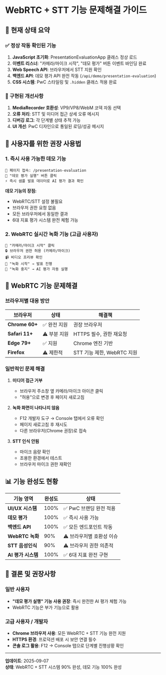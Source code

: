 # WebRTC + STT 기능 문제해결 가이드

## 🎯 현재 상태 요약

### ✅ 정상 작동 확인된 기능
1. **JavaScript 초기화**: PresentationEvaluationApp 클래스 정상 로드
2. **이벤트 리스너**: "카메라/마이크 시작", "데모 평가" 버튼 이벤트 바인딩 완료
3. **Web Speech API**: 브라우저에서 STT 지원 확인
4. **백엔드 API**: 데모 평가 API 완전 작동 (`/api/demo/presentation-evaluation`)
5. **CSS 시스템**: PwC 스타일링 및 `.hidden` 클래스 적용 완료

### 🔧 구현된 개선사항
1. **MediaRecorder 호환성**: VP9/VP8/WebM 코덱 자동 선택
2. **오류 처리**: STT 및 미디어 접근 상세 오류 메시지
3. **디버깅 로그**: 각 단계별 상태 추적 가능
4. **UI 개선**: PwC 디자인으로 통일된 로딩/성공 메시지

## 🚀 사용자를 위한 권장 사용법

### 1. 즉시 사용 가능한 데모 기능
```
📍 페이지 접속: /presentation-evaluation
🎯 "데모 평가 실행" 버튼 클릭
⚡ 즉시 샘플 발표 데이터로 AI 평가 결과 확인
```

**데모 기능의 장점:**
- WebRTC/STT 설정 불필요
- 브라우저 권한 요청 없음  
- 모든 브라우저에서 동일한 결과
- 6대 지표 평가 시스템 완전 체험 가능

### 2. WebRTC 실시간 녹화 기능 (고급 사용자)
```
📍 "카메라/마이크 시작" 클릭
🔒 브라우저 권한 허용 (카메라/마이크)
📹 비디오 프리뷰 확인
🔴 "녹화 시작" → 발표 진행
🛑 "녹화 중지" → AI 평가 자동 실행
```

## 🔧 WebRTC 기능 문제해결

### 브라우저별 대응 방안
| 브라우저 | 상태 | 해결책 |
|---------|------|--------|
| **Chrome 60+** | ✅ 완전 지원 | 권장 브라우저 |
| **Safari 11+** | ⚠️ 부분 지원 | HTTPS 필수, 권한 재요청 |
| **Edge 79+** | ✅ 지원 | Chrome 엔진 기반 |
| **Firefox** | ⚠️ 제한적 | STT 기능 제한, WebRTC 지원 |

### 일반적인 문제 해결
1. **미디어 접근 거부**
   - 브라우저 주소창 옆 카메라/마이크 아이콘 클릭
   - "허용"으로 변경 후 페이지 새로고침

2. **녹화 화면이 나타나지 않음**
   - F12 개발자 도구 → Console 탭에서 오류 확인
   - 페이지 새로고침 후 재시도
   - 다른 브라우저(Chrome 권장)로 접속

3. **STT 인식 안됨**
   - 마이크 음량 확인
   - 조용한 환경에서 테스트
   - 브라우저 마이크 권한 재확인

## 📊 기능 완성도 현황

| 기능 영역 | 완성도 | 상태 |
|----------|-------|------|
| **UI/UX 시스템** | 100% | ✅ PwC 브랜딩 완전 적용 |
| **데모 평가** | 100% | ✅ 즉시 사용 가능 |
| **백엔드 API** | 100% | ✅ 모든 엔드포인트 작동 |
| **WebRTC 녹화** | 90% | ⚠️ 브라우저별 호환성 이슈 |
| **STT 음성인식** | 90% | ⚠️ 브라우저 권한 의존적 |
| **AI 평가 시스템** | 100% | ✅ 6대 지표 완전 구현 |

## 🎯 결론 및 권장사항

### 일반 사용자
- **"데모 평가 실행" 기능 사용 권장**: 즉시 완전한 AI 평가 체험 가능
- WebRTC 기능은 부가 기능으로 활용

### 고급 사용자 / 개발자
- **Chrome 브라우저 사용**: 모든 WebRTC + STT 기능 완전 지원
- **HTTPS 환경**: 프로덕션 배포 시 보안 연결 필수
- **콘솔 로그 활용**: F12 → Console 탭으로 단계별 진행상황 확인

---

**업데이트**: 2025-09-07  
**상태**: WebRTC + STT 시스템 90% 완성, 데모 기능 100% 완성